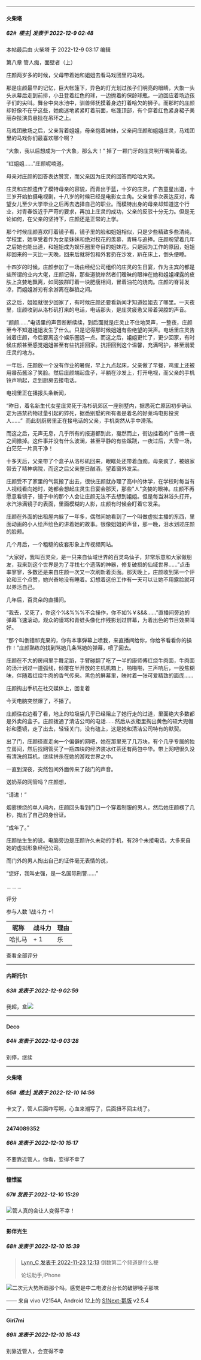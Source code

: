 

*****

####  火柴塔  
##### 62#         楼主| 发表于 2022-12-9 02:48

 本帖最后由 火柴塔 于 2022-12-9 03:17 编辑 

第八章 管人痴，面壁者（上）

庄颜两岁多的时候，父母带着她和姐姐去看马戏团里的马戏。

那是庄颜最早的记忆，巨大帐篷下，异色的灯光划过孩子们明亮的眼睛，大象一头头从幕后走到前排，小丑登着红色的球，一边抛着的保龄球瓶，一边回应着场边孩子们的尖叫。舞台中央水池中，驯兽师抚摸着身边打着哈欠的狮子。而那时的庄颜却好像不在乎这些，她痴迷地紧紧盯着前面，帐篷顶部，有个穿着红色紧身裙子美丽杂技演员悬挂在吊环之上。

马戏团散场之后，父亲背着姐姐，母亲抱着妹妹，父亲问庄颜和姐姐庄灵，马戏团里的马戏你们最喜欢哪个啊？

“大象，我以后想成为一个大象，那么大！” 掉了一颗门牙的庄灵咧开嘴笑着说。

“红姐姐……”庄颜呢喃道。

母亲对庄颜的回答表达赞赏，而父亲因为庄灵的回答而哈哈大笑。

庄灵和庄颜遗传了模特母亲的容貌，而青出于蓝，十岁的庄灵，广告童星出道，十三岁开始拍摄电视剧，十八岁的时候已经是电影女主角。父亲曾多次表达反对，希望女儿至少大学毕业之后再去选择自己的职业。而模特出身的母亲却知道这个行业，对青春饭近乎严苛的要求，再加上庄灵的成功，父亲的反驳十分无力。但是无论如何，在父亲的坚持下，庄颜还是正常的上学。

那个时候庄颜喜欢盯着镜子看，镜子里的脸和姐姐相似，只是少些精致多些清纯，学校里，她享受着作为女星妹妹和绝对校花的羡慕，青睐与追捧。庄颜盼望着几年之后她也能出道，和姐姐成为娱乐圈里夺目的姐妹花。只是因为工作的原因，姐姐却回来的一天比一天晚，回来后就将包和外套扔在沙发，趴在床上，倒头便睡。

十四岁的时候，庄颜参加了一场由经纪公司组织的庄灵的生日宴，作为主宾的都是些所谓的业内大佬，庄颜记得，那些道貌岸然者们暧昧的眼神在她和姐姐裸露的皮肤上贪婪地飘离，如同狼群盯着一块肥瘦相间，冒着油花的烧肉。庄颜的脊背发凉，而姐姐游刃有余游离在群狼之间。

这之后，姐姐就很少回家了，有时候庄颜还要看新闻才知道姐姐去了哪里。一天夜里，庄颜收到从洛杉矶打来的电话，电话那头，是庄灵疲惫又带着哭腔的声音。

“颜颜……”电话里的声音断断续续，到后面就是庄灵止不住地哭声，一整夜，庄颜至今不知道姐姐发生了什么。只是记得那时候姐姐有些绝望的哭声。电话里庄灵告诫着庄颜，今后要离这个娱乐圈远一点。而这之后，姐姐更忙了，更少回家，有时候庄颜甚至感觉姐姐甚至有些抗拒回家。抗拒回到这个温馨，充满呵护，甚至溺爱庄灵的地方。

一年后，庄颜放一个没有作业的暑假，早上九点起床，父亲做了早餐，鸡蛋上还被用番茄酱涂了笑脸。然后庄颜端起盘子，半躺在沙发上，打开电视，而父亲的手机铃声响起，走到厨房去接电话。

电视里正在播报头条新闻，

“昨日，着名新生代女星庄灵死于洛杉矶郊区一座别墅内，据悉死亡原因初步确认定为违禁药物过量引起的猝死，据悉别墅的所有者是着名的好莱坞电影投资人……”  而此刻厨房里正在接电话的父亲，手机突然从手中滑落。

而这之后，无声无息，几乎所有的报道都到此，戛然而止，街边挂着的广告牌一夜之间撤掉。这件事并没有什么波澜，甚至平静的有些蹊跷，一夜过后，大雪一场，白茫茫一片真干净！

十多天后，父亲带了个盒子从洛杉矶回来，眼眶处还带着血痂。母亲疯了，被娘家带去了精神病院，而这之后父亲整日酗酒，望着窗外发呆。

庄颜受不了家里的气氛搬了出去，很快庄颜就办理了高中的休学，在学校时每当有人视线看向她时，她都会想起庄灵生日宴会那天，那些"人"贪婪的眼神。庄颜不再愿意看镜子，镜子中的那个人会让庄颜无法不去想到姐姐。但是每当淋浴头打开，水汽涂满镜子的表面，里面模糊的人影，庄颜有时候会盯着它发呆。

庄颜在外面的出租屋内躲了一年多，偶然间她看到了一个叫做虚拟主播的东西，里面动画的小人绘声绘色的讲着她的故事。很像姐姐的声音，那一晚，泪水划过庄颜的脸颊。

几个月后，一个粗糙的皮套形象上传视频网站。

“大家好，我叫百灵朵，是一只来自仙域世界的百灵鸟仙子，非常乐意和大家做朋友，我来到这个世界是为了寻找七个遗落的神器，修复破损的仙域世界……”点击率寥寥，多数还是来自庄颜一次又一次刷新着页面。那天晚上，庄颜收到第一个评论和三个点赞，她兴奋地没有睡着。幻想着这份工作有一天可以让她不用露脸就可以养活自己。

几年后，百灵朵的直播间。

“我去，又死了，你这个%&amp;%%%不会操作，你不如%￥&amp;&amp;&amp;……”直播间旁边的弹幕飞速滚动，观众的谩骂和青蛙头像化作残影划过屏幕，为着出色的节目效果叫好。

“那个叫倒错祁克果的，你有本事弹幕上喷我，来直播间给你，你给爷看看你的操作！”庄颜熟练的找到骂她几条骂她的弹幕，喷了回去。

庄颜在不大的房间里手舞足蹈，手臂碰翻了吃了一半的康师傅红烧牛肉面，牛肉面的汤汁划过一道弧线，倾覆在半开放的主机机箱上，啪啪啪，三声响后，一股焦糊味，伴随着红烧牛肉的香气传来。黑色的屏幕里，映衬着一张可爱精致的面庞……

庄颜掏出手机在社交媒体上，回复着

今天电脑突然爆了，不播了。

庄颜往右边看了看，地上的垃圾袋几乎已经阻止了她行走的过道，里面绝大多数都是外卖的盒子。庄颜拨通了清洁公司的电话……然后从衣柜里掏出黄色的硕大兜帽衫和墨镜，走了出去，轻轻关门，没有磕上，这是她和清洁公司特有的默契。

出了门，庄颜径直走向一个偏僻的网吧，她在那里充了几万块，有个几乎专属的独立房间，然后找网管买了一瓶四块的经济装冰红茶还有两包中华。带上网吧很久没有清洗的耳机，继续拼杀在她的游戏世界之中。

一直到深夜，突然包间外面传来了敲门的声音。

送奶茶的网管吗？庄颜想，

“请进！”

烟雾缭绕的单人间内，庄颜回头看到门口一个穿着制服的男人，然后她庄颜楞了几秒，掏出了自己的身份证。

“成年了。”

庄颜怯生生的说。电脑旁边是庄颜许久未动的手机，有28个未接电话，大多来自她的虚拟形象经纪公司。

而门外的男人掏出自己的证件毫无表情的说，

“您好，我叫史强，是一名国际刑警……”

﹍﹍﹍

评分

 参与人数 1战斗力 +1

|昵称|战斗力|理由|
|----|---|---|
| 哈扎马| + 1|乐|

查看全部评分

*****

####  内斯托尔  
##### 63#       发表于 2022-12-9 02:59

我超，盒<img src="https://static.saraba1st.com/image/smiley/face2017/067.png" referrerpolicy="no-referrer">

*****

####  Deco  
##### 64#       发表于 2022-12-9 03:28

别停，继续



*****

####  火柴塔  
##### 65#         楼主| 发表于 2022-12-10 14:56

卡文了，管人后面咋写啊，心血来潮写了，后面扭不回主线了。



*****

####  2474089352  
##### 66#       发表于 2022-12-10 15:17

不要靠近管人，你看，变得不幸了



*****

####  憧憬鲨  
##### 67#       发表于 2022-12-10 15:29

<img src="https://static.saraba1st.com/image/smiley/face2017/066.png" referrerpolicy="no-referrer">管人真的会让人变得不幸！



*****

####  影伴光生  
##### 68#       发表于 2022-12-10 15:39

<blockquote><a href="httphttps://bbs.saraba1st.com/2b/forum.php?mod=redirect&amp;goto=findpost&amp;pid=58569271&amp;ptid=2104656" target="_blank">Lynn_C 发表于 2022-11-23 12:13</a>
倒数第二个频道是什么梗

论坛助手,iPhone</blockquote>
<img src="https://static.saraba1st.com/image/smiley/face2017/067.png" referrerpolicy="no-referrer">二次元大势所趋那个吗，感觉是中二电波台台长的破锣嗓子那味

—— 来自 vivo V2154A, Android 12上的 [S1Next-鹅版](https://github.com/ykrank/S1-Next/releases) v2.5.4



*****

####  Giri7mi  
##### 69#       发表于 2022-12-10 15:43

别靠近管人，会变得不幸

